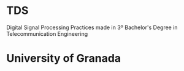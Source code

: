 # TDS
Digital Signal Processing
Practices made in 3º Bachelor's Degree in Telecommunication Engineering 
# University of Granada
